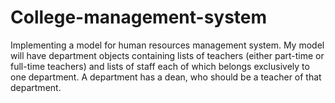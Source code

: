 # College-management-system
Implementing a model for human resources management system.  My model will have department objects containing lists of teachers (either part-time or full-time teachers) and lists of staff each of which belongs exclusively to one department.  A department has a dean, who should be a teacher of that department.
